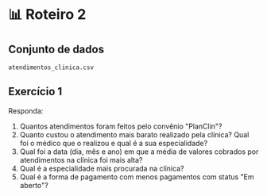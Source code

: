 # 📊 Roteiro 2

## Conjunto de dados

`atendimentos_clinica.csv`

## Exercício 1

Responda: 

1. Quantos atendimentos foram feitos pelo convênio "PlanClin"?
2. Quanto custou o atendimento mais barato realizado pela clínica? Qual foi o médico que o realizou e qual é a sua especialidade?
3. Qual foi a data (dia, mês e ano) em que a média de valores cobrados por atendimentos na clínica foi mais alta?
4. Qual é a especialidade mais procurada na clínica?
5. Qual é a forma de pagamento com menos pagamentos com status "Em aberto"?
